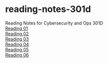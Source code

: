 # reading-notes-301d
Reading Notes for Cybersecurity and Ops 301D
<br>
[Reading 01](https://github.com/DeanWeiss/reading-notes-301d/blob/main/Reading_01.md)
<br>
[Reading 02](https://github.com/DeanWeiss/reading-notes-301d/blob/main/Reading_02.md)
<br>
[Reading 03](https://github.com/DeanWeiss/reading-notes-301d/blob/main/Reading_03.md)
<br>
[Reading 04](https://github.com/DeanWeiss/reading-notes-301d/blob/main/Reading_04.md)
<br>
[Reading 05](https://github.com/DeanWeiss/reading-notes-301d/blob/main/Reading_05.md)
<br>
[Reading 06](https://github.com/DeanWeiss/reading-notes-301d/blob/main/Reading_06.md)
